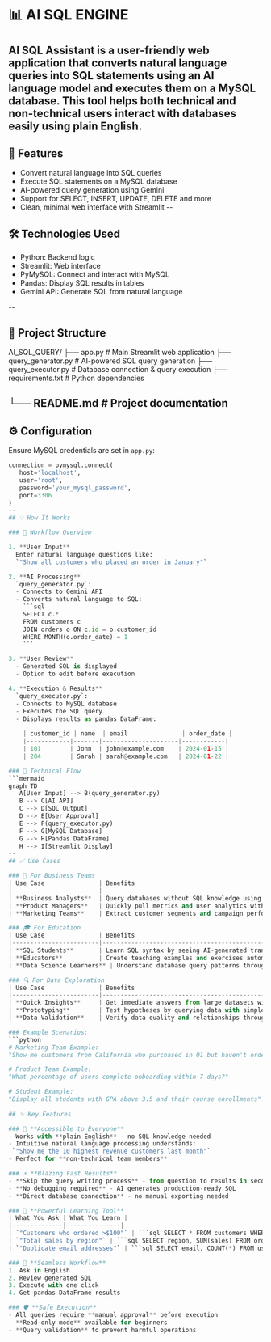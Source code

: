# 📊 AI SQL ENGINE

AI SQL Assistant is a user-friendly web application that converts natural language queries into SQL statements using an AI language model and executes them on a MySQL database. This tool helps both technical and non-technical users interact with databases easily using plain English.
--

## 🚀 Features
- Convert natural language into SQL queries
- Execute SQL statements on a MySQL database
- AI-powered query generation using Gemini
- Support for SELECT, INSERT, UPDATE, DELETE and more
- Clean, minimal web interface with Streamlit
--
## 🛠️ Technologies Used
- Python: Backend logic
- Streamlit: Web interface
- PyMySQL: Connect and interact with MySQL
- Pandas: Display SQL results in tables
-  Gemini API: Generate SQL from natural language

--
## 📁 Project Structure

AI_SQL_QUERY/
├── app.py                  # Main Streamlit web application
├── query_generator.py      # AI-powered SQL query generation
├── query_executor.py       # Database connection & query execution
├── requirements.txt        # Python dependencies
      
└── README.md               # Project documentation
--
## ⚙️ Configuration
Ensure MySQL credentials are set in `app.py`:
 ```python
connection = pymysql.connect(
    host='localhost',
    user='root',
    password='your_mysql_password',
    port=3306
)
--
## 💡 How It Works

### 🔄 Workflow Overview

1. **User Input**  
   Enter natural language questions like:  
   `"Show all customers who placed an order in January"`

2. **AI Processing**  
   `query_generator.py`:
   - Connects to Gemini API
   - Converts natural language to SQL:  
     ```sql
     SELECT c.* 
     FROM customers c
     JOIN orders o ON c.id = o.customer_id 
     WHERE MONTH(o.order_date) = 1
     ```

3. **User Review**  
   - Generated SQL is displayed
   - Option to edit before execution

4. **Execution & Results**  
   `query_executor.py`:
   - Connects to MySQL database
   - Executes the SQL query
   - Displays results as pandas DataFrame:
     
     | customer_id | name  | email               | order_date |
     |------------|-------|---------------------|------------|
     | 101        | John  | john@example.com    | 2024-01-15 |
     | 204        | Sarah | sarah@example.com   | 2024-01-22 |

### 🔧 Technical Flow
```mermaid
graph TD
    A[User Input] --> B(query_generator.py)
    B --> C[AI API]
    C --> D[SQL Output]
    D --> E[User Approval]
    E --> F(query_executor.py)
    F --> G[MySQL Database]
    G --> H[Pandas DataFrame]
    H --> I[Streamlit Display]
--
## ✅ Use Cases

### 🏢 For Business Teams
| Use Case               | Benefits                                                                 |
|------------------------|--------------------------------------------------------------------------|
| **Business Analysts**  | Query databases without SQL knowledge using natural language             |
| **Product Managers**   | Quickly pull metrics and user analytics without engineering help         |
| **Marketing Teams**    | Extract customer segments and campaign performance data instantly        |

### 🎓 For Education
| Use Case               | Benefits                                                                 |
|------------------------|--------------------------------------------------------------------------|
| **SQL Students**       | Learn SQL syntax by seeing AI-generated translations of natural language |
| **Educators**          | Create teaching examples and exercises automatically                    |
| **Data Science Learners** | Understand database query patterns through real-world examples         |

### 🔍 For Data Exploration
| Use Case               | Benefits                                                                 |
|------------------------|--------------------------------------------------------------------------|
| **Quick Insights**     | Get immediate answers from large datasets without complex queries        |
| **Prototyping**        | Test hypotheses by querying data with simple English questions           |
| **Data Validation**    | Verify data quality and relationships through natural questions          |

### Example Scenarios:
```python
# Marketing Team Example:
"Show me customers from California who purchased in Q1 but haven't ordered since"

# Product Team Example:  
"What percentage of users complete onboarding within 7 days?"

# Student Example:
"Display all students with GPA above 3.5 and their course enrollments"
--
## ✨ Key Features

### 🚀 **Accessible to Everyone**
- Works with **plain English** - no SQL knowledge needed
- Intuitive natural language processing understands:  
  `"Show me the 10 highest revenue customers last month"`
- Perfect for **non-technical team members**

### ⚡ **Blazing Fast Results**
- **Skip the query writing process** - from question to results in seconds
- **No debugging required** - AI generates production-ready SQL
- **Direct database connection** - no manual exporting needed

### 🧠 **Powerful Learning Tool**
| What You Ask | What You Learn |
|--------------|---------------|
| `"Customers who ordered >$100"` | ```sql SELECT * FROM customers WHERE order_value > 100``` |
| `"Total sales by region"` | ```sql SELECT region, SUM(sales) FROM orders GROUP BY region``` |
| `"Duplicate email addresses"` | ```sql SELECT email, COUNT(*) FROM users GROUP BY email HAVING COUNT(*) > 1``` |

### 🔄 **Seamless Workflow**
1. Ask in English
2. Review generated SQL
3. Execute with one click
4. Get pandas DataFrame results

### 🛡️ **Safe Execution**
- All queries require **manual approval** before execution
- **Read-only mode** available for beginners
- **Query validation** to prevent harmful operations

